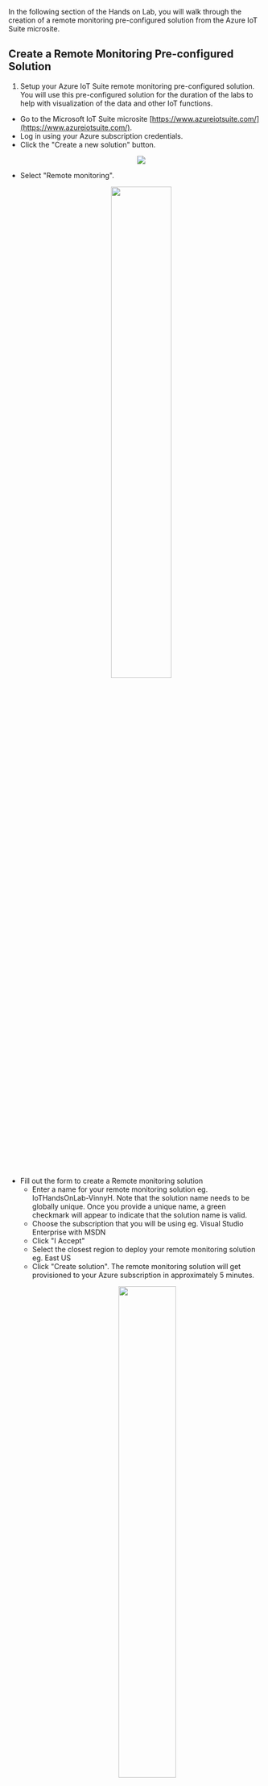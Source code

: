 In the following section of the Hands on Lab, you will walk through the creation of a remote monitoring pre-configured solution from the Azure IoT Suite microsite. 

## Create a Remote Monitoring Pre-configured Solution
1. Setup your Azure IoT Suite remote monitoring pre-configured solution. You will use this pre-configured solution for the duration of the labs to help with visualization of the data and other IoT functions. 
  - Go to the Microsoft IoT Suite microsite [https://www.azureiotsuite.com/](https://www.azureiotsuite.com/).
  - Log in using your Azure subscription credentials. 
  - Click the "Create a new solution" button. 
        <p align="center">
         <img src="/HOL/IOTHubPiHackathon/images/NewRMPCS.jpg" /> 
      </p>
  - Select "Remote monitoring".
        <p align="center">
         <img src="/HOL/IOTHubPiHackathon/images/SelectRM.jpg" width="50%" height="50%" /> 
      </p>
  - Fill out the form to create a Remote monitoring solution
    - Enter a name for your remote monitoring solution eg. IoTHandsOnLab-VinnyH. Note that the solution name needs to be globally unique. Once you provide a unique name, a green checkmark will appear to indicate that the solution name is valid. 
    - Choose the subscription that you will be using eg. Visual Studio Enterprise with MSDN
    - Click "I Accept" 
    - Select the closest region to deploy your remote monitoring solution eg. East US
    - Click "Create solution". The remote monitoring solution will get provisioned to your Azure subscription in approximately 5 minutes. 
       <p align="center">
         <img src="/HOL/IOTHubPiHackathon/images/RMPCS.jpg" width="50%" height="50%" /> 
      </p>
   - While the remote monitoring solution is being provisioned, you can see the provisioning state and logging information by clicking on the solution 
      <p align="center">
         <img src="/HOL/IOTHubPiHackathon/images/ProvisioningState.jpg" /> 
      </p>
   - Once the solution is fully created, it will appear in your list of provisioned solutions showing the "Ready" indicator with a green checkmark. It will take about 5 minutes to provision so while you wait for that, continue with the steps below. 
      <p align="center">
         <img src="/HOL/IOTHubPiHackathon/images/SolutionReady.jpg" width="30%" height="30%" /> 
      </p>

## (Optional) Enabling Interactive Bing Maps in the Pre-configured Solution 

The new version of the remote monitoring pre-configured solution comes with a static Bing map image configured by default. For this hands on lab, we won't be making use of the interactive maps but if interested, instructions on how to enable it is available [here](/HOL/IOTHubPiHackathon/OptionalLabs/DynamicMaps.md)


## Obtain Your IoT Hub Primary Key and Connection String
1. Open the [Azure Portal](https://portal.azure.com/) tab and navigate to your IoT Hub service that you deployed as part of the remote monitoring solution
  - Click the *resource group* icon -> click the name of your remote monitoring solution -> click the IoT Hub service that was created when you provisioned the remote monitoring solution. 
      <p align="center">
         <img src="/HOL/IOTHubPiHackathon/images/IoTHubKeys1.jpg" /> 
      </p>
2. Obtain the "Connection string - primary key" for your IoT Hub. <BR>
This is the shared access key that you will use to connect your device to the IoT Hub. The key provides the device with all permissions - registryWrite, ServiceConnect and DeviceConnect. Details on the permissions are available [here](https://docs.microsoft.com/en-us/azure/iot-hub/iot-hub-devguide-security#iot-hub-permissions)
  - Click on the "Shared access policies".
  - Click on the "iothubowner" policy.
  - Copy the primary key connection string. Take note of the primary key connection string for later. You can use the following template to capture all the required variables for this lab: [IoT HOL - Lab Parameters.xlsx](/HOL/IOTHubPiHackathon/IoTHOL-LabParameters.xlsx)
      <p align="center">
         <img src="/HOL/IOTHubPiHackathon/images/IoTHubKeys2.jpg" /> 
      </p>

## Create Consumer Groups
Consumer groups are a key element in Azure event ingestion services that allow consuming applications with a separate view of the event stream. Each consuming application can use the groups to read the streaming data independently at their own pace and with their own offet. These consumer groups will be created in advance but will be used later in this lab.
1. Under the "Messaging" subsection, select "Endpoints"
2. Click on the "Events" endpoint
3. In the blade that appears on the right, add the following consumer groups.  If multiple people are connecting to the same IoT Hub, append your initials to each of the consumer group names so that each person gets their own groups.
  - "deviceexplorer"
  - "asa"
      <p align="center">
         <img src="/HOL/IOTHubPiHackathon/images/consumerGroups.jpg" /> 
      </p>

## Create Your Device in the Remote Monitoring Pre-configured Solution 
1. Go back to the Azure IoT Suite microsite tab. Your pre-configured solution should be provisioned now. Click the "Launch" button on the newly provisioned remote monitoring solution. This will open up a new browser tab to your remote monitoring solution dashboard.
      <p align="center">
         <img src="/HOL/IOTHubPiHackathon/images/SolutionReady.jpg" width="30%" height="30%" /> 
      </p>
2. Click the "Sign In" button.
      <p align="center">
         <img src="/HOL/IOTHubPiHackathon/images/RMSignIn.jpg" width="50%" height="50%"/> 
      </p>
3. If the following page requires you to accept the terms and conditions, click "I Agree". 
4. You will now have access to your created remote monitoring preconfigured solution. Feel free to browse around and review the features available in the pre-configured solution. 
      <p align="center">
         <img src="/HOL/IOTHubPiHackathon/images/RMDashboard.jpg"/> 
      </p>

5. Create a new custom device within the RM-PCS. 
  - At the bottom left of the portal, click the "+ Add A Device" button. 
      <p align="center">
         <img src="/HOL/IOTHubPiHackathon/images/AddDevice.jpg"/> 
      </p>
  - On the "Step 1 of 3" page, click "Add New" to add in a custom device. The custom device that you will add is the physical Raspberry Pi. 
      <p align="center">
         <img src="/HOL/IOTHubPiHackathon/images/AddNewCustomDevice.jpg"/> 
      </p>
  - On the "Step 2 of 3" page, click the "Let me define my own Device ID" radio button. Enter in a device ID eg. MyRaspberryPi. Click on the "Check ID" button to ensure that your device ID is unique. If the Device ID is unique, the text "Device ID is available" in green text will appear. Click the "Create" button. 
      <p align="center">
         <img src="/HOL/IOTHubPiHackathon/images/DefineDeviceID.jpg"/> 
      </p>
  - The "Step 3 of 3" page provides you the *Device ID*, *IoT Hub Hostname* and *Device Key* that you will need to connect your Raspberry Pi to the remote monitoring solution. Take note of the value of these fields. Feel free to use the parameters template provided earlier.  
      <p align="center">
         <img src="/HOL/IOTHubPiHackathon/images/CustomDeviceParams.jpg"/> 
      </p>
      
  - As a final step in this lab, add a high temperature limit to the device twin.  We will use this later in the lab.
    - Click on the device you created. 
    - Under "Device Twin", in the "Tags" category, click "Edit".
    <p align="center">
       <img src="/HOL/IOTHubPiHackathon/images/twinTag1.jpg" /> 
    </p>
    - Click "+ Add Tag".
    - Add a new parameter "tags.HighTemperatureLimit" under "TAGS".  Set it to 40 and make it of data type "Number".
    - Click "Save Changes to Device Twin".
    <p align="center">
      <img src="/HOL/IOTHubPiHackathon/images/twinTag2.jpg" width="70%" height="70%" /> 
    </p>

Congratulations! You have successfully spun up your Remote Monitoring Pre-configured (RM-PCS) solution and created a new custom device that you will configure in the next section of the labs! 

[Next lab - 3 Connect your Raspberry Pi to IoT Hub](/HOL/IOTHubPiHackathon/3)

[Back to Main HOL Instructions](/HOL/IOTHubPiHackathon/README.md)
